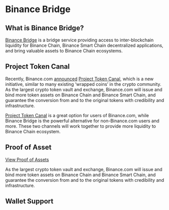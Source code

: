 # Binance Bridge

## What is Binance Bridge? <a id="what-is-binance-bridge"></a>

​[Binance Bridge](https://www.binance.org/en/bridge) is a bridge service providing access to inter-blockchain liquidity for Binance Chain, Binance Smart Chain decentralized applications, and bring valuable assets to Binance Chain ecosystems.

## Project Token Canal <a id="project-token-canal"></a>

Recently, Binance.com [announced](https://www.binance.com/en/support/articles/daca7c991d5f4c45a4d1083f70912515) [Project Token Canal](https://www.binance.org/en/blog/binance-presents-project-token-canal-2/), which is a new initiative, similar to many existing ‘wrapped coins’ in the crypto community. As the largest crypto token vault and exchange, Binance.com will issue and bind more token assets on Binance Chain and Binance Smart Chain, and guarantee the conversion from and to the original tokens with credibility and infrastructure.

​[Project Token Canal](https://www.binance.org/en/blog/binance-presents-project-token-canal-2/) is a great option for users of Binance.com, while Binance Bridge is the powerful alternative for non-Binance.com users and more. These two channels will work together to provide more liquidity to Binance Chain ecosystem.

## Proof of Asset <a id="proof-of-asset"></a>

​[View Proof of Assets](https://www.binance.org/en/assets-proof)​

As the largest crypto token vault and exchange, Binance.com will issue and bind more token assets on Binance Chain and Binance Smart Chain, and guarantee the conversion from and to the original tokens with credibility and infrastructure.

## Wallet Support <a id="wallet-support"></a>

## ​ <a id="undefined"></a>

​

​

​

